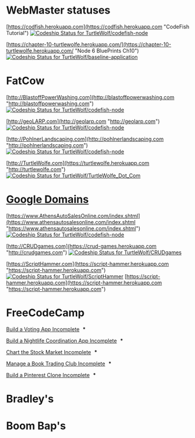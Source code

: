 # WebMaster           statuses

[https://codfish.herokuapp.com](https://codfish.herokuapp.com "CodeFish Tutorial")  [ ![Codeship Status for TurtleWolf/codefish-node](https://app.codeship.com/projects/bfe84900-ffc6-0135-8a3e-0662c72e3642/status?branch=master)](https://app.codeship.com/projects/279755)

[https://chapter-10-turtlewolfe.herokuapp.com/](https://chapter-10-turtlewolfe.herokuapp.com/ "Node 6 BluePrints Ch10")  [ ![Codeship Status for TurtleWolf/baseline-application](https://app.codeship.com/projects/72a28760-ffaa-0135-8b55-6673b73408d1/status?branch=master)](https://app.codeship.com/projects/279730)

# FatCow

[http://BlastoffPowerWashing.com](http://blastoffpowerwashing.com "http://blastoffpowerwashing.com")  [ ![Codeship Status for TurtleWolf/codefish-node](https://app.codeship.com/projects/1234567890-ffc6-0135-8a3e-0662c72e3642/status?branch=master)](https://app.codeship.com/projects/279755)

[http://geoLARP.com](http://geolarp.com "http://geolarp.com")  [ ![Codeship Status for TurtleWolf/codefish-node](https://app.codeship.com/projects/1234567890-ffc6-0135-8a3e-0662c72e3642/status?branch=master)](https://app.codeship.com/projects/279755)

[http://PohlnerLandscaping.com](http://pohlnerlandscaping.com "http://pohlnerlandscaping.com")  [ ![Codeship Status for TurtleWolf/codefish-node](https://app.codeship.com/projects/1234567890-ffc6-0135-8a3e-0662c72e3642/status?branch=master)](https://app.codeship.com/projects/279755)

[http://TurtleWolfe.com](https://turtlewolfe.herokuapp.com "http://turtlewolfe.com") [ ![Codeship Status for TurtleWolf/TurtleWolfe_Dot_Com](https://app.codeship.com/projects/a6bb42f0-0060-0136-6cd2-166dd10736d8/status?branch=master)](https://app.codeship.com/projects/279836)

# [Google Domains](https://domains.google.com/registrar?hl=en&_ga=2.188382880.92372501.1519989899-1086368502.1516691304&_gac=1.142410118.1519989899.EAIaIQobChMIlPHNysPN2QIVVrXACh3Suwv-EAAYASAAEgLfTvD_BwE "Google Domains")


[https://www.AthensAutoSalesOnline.com/index.shtml](https://www.athensautosalesonline.com/index.shtml "https://www.athensautosalesonline.com/index.shtml")  [ ![Codeship Status for TurtleWolf/codefish-node](https://app.codeship.com/projects/1234567890-ffc6-0135-8a3e-0662c72e3642/status?branch=master)](https://app.codeship.com/projects/279755)

[http://CRUDgames.com](https://crud-games.herokuapp.com "http://crudgames.com")  [ ![Codeship Status for TurtleWolf/CRUDgames](https://app.codeship.com/projects/882df270-012f-0136-3c88-1ae9cef32bc1/status?branch=master)](https://app.codeship.com/projects/279943)

[https://ScriptHammer.com](https://script-hammer.herokuapp.com "https://script-hammer.herokuapp.com")  [ ![Codeship Status for TurtleWolf/ScriptHammer](https://app.codeship.com/projects/5f179f20-0153-0136-96db-56d2b95b78b6/status?branch=master)](https://app.codeship.com/projects/279963) [https://script-hammer.herokuapp.com](https://script-hammer.herokuapp.com "https://script-hammer.herokuapp.com")


# FreeCodeCamp

<div id="nested-collapseDynamicWebApplicationProjects" class="margin-left-10 collapse in map-collapse no-transition chapterBlock"></p><p name="build-a-voting-app" class="challenge-title ion-ios-circle-outline padded-ionic-icon negative-15"><a name="build-a-voting-app" target="_parent" href="/challenges/build-a-voting-app"><span>Build a Voting App</span><span class="sr-only"> Incomplete</span></a><span class="text-primary">   <strong>*</strong></span></p><p name="build-a-nightlife-coordination-app" class="challenge-title ion-ios-circle-outline padded-ionic-icon negative-15"><a name="build-a-nightlife-coordination-app" target="_parent" href="/challenges/build-a-nightlife-coordination-app"><span>Build a Nightlife Coordination App</span><span class="sr-only"> Incomplete</span></a><span class="text-primary">   <strong>*</strong></span></p><p name="chart-the-stock-market" class="challenge-title ion-ios-circle-outline padded-ionic-icon negative-15"><a name="chart-the-stock-market" target="_parent" href="/challenges/chart-the-stock-market"><span>Chart the Stock Market</span><span class="sr-only"> Incomplete</span></a><span class="text-primary">   <strong>*</strong></span></p><p name="manage-a-book-trading-club" class="challenge-title ion-ios-circle-outline padded-ionic-icon negative-15"><a name="manage-a-book-trading-club" target="_parent" href="/challenges/manage-a-book-trading-club"><span>Manage a Book Trading Club</span><span class="sr-only"> Incomplete</span></a><span class="text-primary">   <strong>*</strong></span></p><p name="build-a-pinterest-clone" class="challenge-title ion-ios-circle-outline padded-ionic-icon negative-15"><a name="build-a-pinterest-clone" target="_parent" href="/challenges/build-a-pinterest-clone"><span>Build a Pinterest Clone</span><span class="sr-only"> Incomplete</span></a><span class="text-primary">   <strong>*</strong></span></p></div>

# Bradley's
# Boom Bap's
